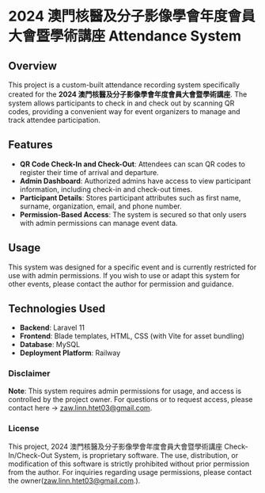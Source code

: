 # 2024 澳門核醫及分子影像學會年度會員大會暨學術講座 Attendance System

## Overview

This project is a custom-built attendance recording system specifically created for the **2024 澳門核醫及分子影像學會年度會員大會暨學術講座**. The system allows participants to check in and check out by scanning QR codes, providing a convenient way for event organizers to manage and track attendee participation.

## Features

- **QR Code Check-In and Check-Out**: Attendees can scan QR codes to register their time of arrival and departure.
- **Admin Dashboard**: Authorized admins have access to view participant information, including check-in and check-out times.
- **Participant Details**: Stores participant attributes such as first name, surname, organization, email, and phone number.
- **Permission-Based Access**: The system is secured so that only users with admin permissions can manage event data.

## Usage

This system was designed for a specific event and is currently restricted for use with admin permissions. If you wish to use or adapt this system for other events, please contact the author for permission and guidance.

<!-- ## Screenshots

![Sample view of data collection](public/assets/images/Screenshot.png) -->

## Technologies Used

- **Backend**: Laravel 11
- **Frontend**: Blade templates, HTML, CSS (with Vite for asset bundling)
- **Database**: MySQL
- **Deployment Platform**: Railway

### Disclaimer

**Note**: This system requires admin permissions for usage, and access is controlled by the project owner. For questions or to request access, please contact here -> zaw.linn.htet03@gmail.com.

### License

This project, 2024 澳門核醫及分子影像學會年度會員大會暨學術講座 Check-In/Check-Out System, is proprietary software. The use, distribution, or modification of this software is strictly prohibited without prior permission from the author. For inquiries regarding usage permissions, please contact the owner(zaw.linn.htet03@gmail.com.).